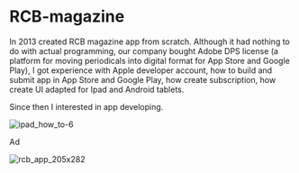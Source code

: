# RCB-magazine

In 2013 created RCB magazine app from scratch. Although it had nothing to do with actual programming, our company bought Adobe DPS license (a platform for moving periodicals into digital format for App Store and Google Play), I got experience with Apple developer account, how to build and submit app in App Store and Google Play, how create subscription, how create UI adapted for Ipad and Android tablets.

Since then I interested in app developing.

![ipad_how_to-6](https://cloud.githubusercontent.com/assets/23110283/22863336/458133b4-f14f-11e6-99a4-8784a58cac1d.png)

Ad

![rcb_app_205x282](https://user-images.githubusercontent.com/23110283/27887358-074ddf60-61e9-11e7-9114-97e7deaa8d32.png)
